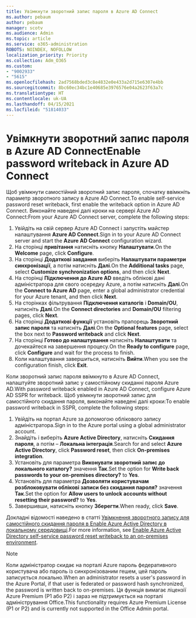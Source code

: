 ```yaml
---
title: Увімкнути зворотний запис пароля в Azure AD Connect
ms.author: pebaum
author: pebaum
manager: scotv
ms.audience: Admin
ms.topic: article
ms.service: o365-administration
ROBOTS: NOINDEX, NOFOLLOW
localization_priority: Priority
ms.collection: Adm_O365
ms.custom:
- "9002933"
- "5615"
ms.openlocfilehash: 2ad7568bded3c8e4832e0e433a2d715e6307e4bb
ms.sourcegitcommit: 8bc60ec34bc1e40685e3976576e04a2623f63a7c
ms.translationtype: HT
ms.contentlocale: uk-UA
ms.lasthandoff: 04/15/2021
ms.locfileid: "51814033"
---
```

# <a name="enable-password-writeback-in-azure-ad-connect"></a><span data-ttu-id="a7250-102">Увімкнути зворотний запис пароля в Azure AD Connect</span><span class="sxs-lookup"><span data-stu-id="a7250-102">Enable password writeback in Azure AD Connect</span></span>

<span data-ttu-id="a7250-103">Щоб увімкнути самостійний зворотний запис пароля, спочатку ввімкніть параметр зворотного запису в Azure AD Connect.</span><span class="sxs-lookup"><span data-stu-id="a7250-103">To enable self-service password reset writeback, first enable the writeback option in Azure AD Connect.</span></span> <span data-ttu-id="a7250-104">Виконайте наведені далі кроки на сервері Azure AD Connect:</span><span class="sxs-lookup"><span data-stu-id="a7250-104">From your Azure AD Connect server, complete the following steps:</span></span>

1. <span data-ttu-id="a7250-105">Увійдіть на свій сервер Azure AD Connect і запустіть майстер налаштування **Azure AD Connect**.</span><span class="sxs-lookup"><span data-stu-id="a7250-105">Sign in to your Azure AD Connect server and start the **Azure AD Connect** configuration wizard.</span></span>
2. <span data-ttu-id="a7250-106">На сторінці **привітання** натисніть кнопку **Налаштувати**.</span><span class="sxs-lookup"><span data-stu-id="a7250-106">On the **Welcome** page, click **Configure**.</span></span>
3. <span data-ttu-id="a7250-107">На сторінці **Додаткові завдання** виберіть **Налаштувати параметри синхронізації**, а потім натисніть **Далі**.</span><span class="sxs-lookup"><span data-stu-id="a7250-107">On the **Additional tasks** page, select **Customize synchronization options**, and then click **Next**.</span></span>
4. <span data-ttu-id="a7250-108">На сторінці **Підключення до Azure AD** введіть облікові дані адміністратора для свого осередку Azure, а потім натисніть **Далі**.</span><span class="sxs-lookup"><span data-stu-id="a7250-108">On the **Connect to Azure AD** page, enter a global administrator credential for your Azure tenant, and then click **Next**.</span></span>
5. <span data-ttu-id="a7250-109">На сторінках фільтрування **Підключення каталогів** і **Domain/OU**, натисніть **Далі**.</span><span class="sxs-lookup"><span data-stu-id="a7250-109">On the **Connect directories** and **Domain/OU** filtering pages, click **Next**.</span></span>
6. <span data-ttu-id="a7250-110">На сторінці **Додаткові функції** установіть прапорець **Зворотний запис пароля** та натисніть **Далі**.</span><span class="sxs-lookup"><span data-stu-id="a7250-110">On the **Optional features** page, select the box next to **Password writeback** and click **Next**.</span></span>
7. <span data-ttu-id="a7250-111">На сторінці **Готово до налаштування** натисніть **Налаштувати** та дочекайтеся на завершення процесу.</span><span class="sxs-lookup"><span data-stu-id="a7250-111">On the **Ready to configure** page, click **Configure** and wait for the process to finish.</span></span>
8. <span data-ttu-id="a7250-112">Коли налаштування завершиться, натисніть **Вийти**.</span><span class="sxs-lookup"><span data-stu-id="a7250-112">When you see the configuration finish, click **Exit**.</span></span>

<span data-ttu-id="a7250-113">Коли зворотний запис пароля ввімкнуто в Azure AD Connect, налаштуйте зворотний запис у самостійному скиданні пароля Azure AD.</span><span class="sxs-lookup"><span data-stu-id="a7250-113">With password writeback enabled in Azure AD Connect, configure Azure AD SSPR for writeback.</span></span>  <span data-ttu-id="a7250-114">Щоб увімкнути зворотний запис для самостійного скидання пароля, виконайте наведені далі кроки:</span><span class="sxs-lookup"><span data-stu-id="a7250-114">To enable password writeback in SSPR, complete the following steps:</span></span>

1. <span data-ttu-id="a7250-115">Увійдіть на портал Azure за допомогою облікового запису адміністратора.</span><span class="sxs-lookup"><span data-stu-id="a7250-115">Sign in to the Azure portal using a global administrator account.</span></span>
2. <span data-ttu-id="a7250-116">Знайдіть і виберіть **Azure Active Directory**, натисніть **Скидання пароля**, а потім – **Локальна інтеграція**.</span><span class="sxs-lookup"><span data-stu-id="a7250-116">Search for and select **Azure Active Directory**, click **Password reset**, then click **On-premises integration**.</span></span>
3. <span data-ttu-id="a7250-117">Установіть для параметра **Виконувати зворотний запис до локального каталогу?** значення **Так**.</span><span class="sxs-lookup"><span data-stu-id="a7250-117">Set the option for **Write back passwords to your on-premises directory?** to **Yes**.</span></span>
4. <span data-ttu-id="a7250-118">Установіть для параметра **Дозволяти користувачам розблоковувати облікові записи без скидання пароля?** значення **Так**.</span><span class="sxs-lookup"><span data-stu-id="a7250-118">Set the option for **Allow users to unlock accounts without resetting their password?** to **Yes**.</span></span>
5. <span data-ttu-id="a7250-119">Завершивши, натисніть кнопку **Зберегти**.</span><span class="sxs-lookup"><span data-stu-id="a7250-119">When ready, click **Save**.</span></span>

<span data-ttu-id="a7250-120">Докладні відомості наведено в статті [Увімкнення зворотного запису для самостійного скидання пароля в Enable Azure Active Directory в локальному середовищі](https://docs.microsoft.com/azure/active-directory/authentication/tutorial-enable-sspr-writeback).</span><span class="sxs-lookup"><span data-stu-id="a7250-120">For more information, see [Enable Azure Active Directory self-service password reset writeback to an on-premises environment](https://docs.microsoft.com/azure/active-directory/authentication/tutorial-enable-sspr-writeback).</span></span>

> [!NOTE]
>  <span data-ttu-id="a7250-121">Коли адміністратор скидає на порталі Azure пароль федеративного користувача або пароль із синхронізованим гешем, цей пароль записується локально.</span><span class="sxs-lookup"><span data-stu-id="a7250-121">When an administrator resets a user's password in the Azure Portal, if that user is federated or password hash synchronized, the password is written back to on-premises.</span></span> <span data-ttu-id="a7250-122">Ця функція вимагає ліцензії Azure Premium (P1 або P2) і зараз не підтримується на порталі адміністрування Office.</span><span class="sxs-lookup"><span data-stu-id="a7250-122">This functionality requires Azure Premium License (P1 or P2) and is currently not supported in the Office Admin portal.</span></span>
